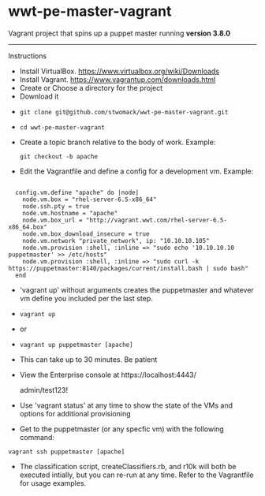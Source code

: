 wwt-pe-master-vagrant
=================
Vagrant project that spins up a puppet master running **version 3.8.0**
***
Instructions
* Install VirtualBox. https://www.virtualbox.org/wiki/Downloads
* Install Vagrant. https://www.vagrantup.com/downloads.html
* Create or Choose a directory for the project
* Download it
* <pre><code>git clone git@github.com/stwomack/wwt-pe-master-vagrant.git</code></pre>
* <pre><code>cd wwt-pe-master-vagrant</code></pre>
* Create a topic branch relative to the body of work.  Example: <pre><code>git checkout -b apache</code></pre>
* Edit the Vagrantfile and define a config for a development vm.  Example:
<pre><code>
  config.vm.define "apache" do |node|
    node.vm.box = "rhel-server-6.5-x86_64"
    node.ssh.pty = true
    node.vm.hostname = "apache"
    node.vm.box_url = "http://vagrant.wwt.com/rhel-server-6.5-x86_64.box"
    node.vm.box_download_insecure = true
    node.vm.network "private_network", ip: "10.10.10.105"
    node.vm.provision :shell, :inline => "sudo echo '10.10.10.10  puppetmaster' >> /etc/hosts"
    node.vm.provision :shell, :inline => "sudo curl -k https://puppetmaster:8140/packages/current/install.bash | sudo bash"
  end</code></pre>
* 'vagrant up' without arguments creates the puppetmaster and whatever vm define you included per the last step.
* <pre><code>vagrant up</code></pre>
* or
* <pre><code>vagrant up puppetmaster [apache]</code></pre>
* This can take up to 30 minutes. Be patient
* View the Enterprise console at https://localhost:4443/
  
  admin/test123!

* Use 'vagrant status' at any time to show the state of the VMs and options for additional provisioning
* Get to the puppetmaster (or any specfic vm) with the following command:
<pre><code>vagrant ssh puppetmaster [apache]</code></pre>

* The classification script, createClassifiers.rb, and r10k will both be executed intially, but you can re-run at any time.  Refer to the Vagrantfile for usage examples.
